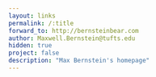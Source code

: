```yaml
---
layout: links
permalink: /:title
forward_to: http://bernsteinbear.com
author: Maxwell.Bernstein@tufts.edu
hidden: true
project: false
description: "Max Bernstein's homepage"
---
```

